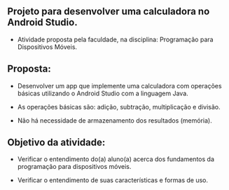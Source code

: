 ## Projeto para desenvolver uma calculadora no Android Studio.
- Atividade proposta pela faculdade, na disciplina: Programação para Dispositivos Móveis.


## Proposta: 
  - Desenvolver um app que implemente uma calculadora com operações básicas utilizando o Android Studio com a linguagem Java. 
  
  - As operações básicas são: adição, subtração, multiplicação e divisão. 
  
  - Não há necessidade de armazenamento dos resultados (memória).
  
 
 ## Objetivo da atividade:
  - Verificar o entendimento do(a) aluno(a) acerca dos fundamentos da programação para dispositivos móveis. 
  
  - Verificar o entendimento de suas características e formas de uso.
  
